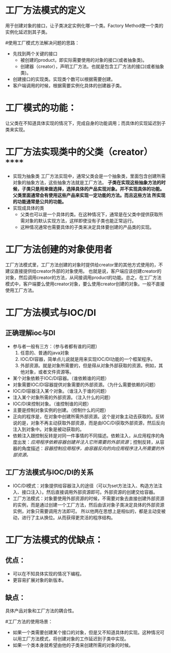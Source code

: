 # 工厂方法模式的定义
用于创建对象的接口，让子类决定实例化哪一个类。Factory Method使一个类的实例化延迟到其子类。

#使用工厂模式方法解决问题的思路：
- 先找到两个关键的接口
  - 被创建的product，即实际需要使用的对象的接口(或者抽象类)。
  - 创建器（creator），声明工厂方法。也就是包含工厂方法的接口(或者抽象类)。
- 创建接口的实现类。实现类个数可以根据需要创建。
- 客户端调用的时候，根据需要实例化具体的创建器子类。

# 工厂模式的功能：
让父类在不知道具体实现的情况下，完成自身的功能调用；而具体的实现延迟到子类来实现。

# 工厂方法实现类中的父类（creator）**_`****`_**
- 实现为抽象类
  工厂方法实现中，通常父类会是一个抽象类，里面包含创建所需对象的抽象方法，这些抽象方法就是工厂方法。
  **子类在实现这些抽象方法的时候，子类只是用来做选择，选择具体的产品实现对象。并不实现具体的功能。父类里面通常会有使用这些产品来实现一定功能的方法。而且这些方法
  所实现的功能通常是公共的功能。**
- 实现成具体的类
  - 父类也可以是一个具体的类。在这种情况下，通常是在父类中提供获取所需对象的默认实现方法，这样即使没有子类也能正常运行。
  - 这种情况通常也需要具体的子类来决定具体要创建的产品类的实现。
# 工厂方法创建的对象使用者
工厂方法模式里，工厂方法创建的对象时提供给creator里的其他方式使用的，不建议直接提供给creator外部的对象使用。
也就是说，客户端应该创建creator的对象，然后调用creator的方法，从间接调用product的功能。总之，在工厂方法模式中，客户端要么使用creator对象，要么使用creator创建的对象。一般不直接使用工厂方法。

# 工厂方法模式与IOC/DI
## 正确理解ioc与DI
- 参与者一般有三方：（参与者都有谁的问题）
  1. 任意的、普通的java对象
  2. IOC/DI容器，简单点儿说就是用来实现IOC/DI功能的一个框架程序。
  3. 外部资源。就是对象所需要的，但是得从对象外部获取的资源。例如，其他对象，或者文件资源等。
- 某个对象依赖于IOC/DI容器。（谁依赖谁的问题）
- 对象需要IOC/DI容器提供对象需要的外部资源。（为什么需要依赖的问题）
- IOC/DI容器注入某个对象。（谁注入于谁的问题）
- 注入某个对象所需的外部资源。（注入什么的问题）
- IOC/DI来控制对象。（谁控制谁的问题）
- 主要是控制对象实例的创建。（控制什么的问题）
- 正向的程序是，在对象中创建所需外部资源。这个是对象主动去获取的。反转说的是，对象不再主动获取外部资源，而是由IOC/DI获取外部资源，然后反向注入到对象中。对象是被动获取的。
- 依赖注入跟控制反转是对同一件事情的不同描述。依赖注入，从应用程序的角度出发：*应用程序依赖容器创建并注入它所需要的外部资源*；控制反转，从容器的角度描述：*容器控制应用程序，由容器反向的向应用程序注入所需要的外部资源。*

## 工厂方法模式与IOC/DI的关系
- IOC/DI模式：对象提供给容器注入的途径（可以为set方法注入、构造方法注入、接口注入）。然后直接调用外部资源即可。外部资源的创建交给容器。
- 工厂方法模式：对象要使用外部资源的时候，不需要对象去直接创建外部资源的实例，而是通过创建一个工厂方法，然后由该对象子类决定具体的外部资源实例，对象只需要调用方法即可。
所以他两在思想上是相似的，都是主动变被动，进行了主从换位。从而获得更灵活的程序结构。

# 工厂方法模式的优缺点：
## 优点：
- 可以在不知具体实现的情况下编程。
- 更容易扩展对象的新版本。
## 缺点：
具体产品对象和工厂方法的耦合性。

#工厂方法的使用场景：
- 如果一个类需要创建某个接口的对象，但是又不知道具体的实现。这种情况可以用工厂方法模式，将创建对象的工作延迟到子类中实现。
- 如果一个类本身就希望由他的子类来创建所需的对象的时候。